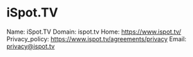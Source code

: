 
# iSpot.TV

Name: iSpot.TV
Domain: ispot.tv
Home: https://www.ispot.tv/
Privacy_policy: https://www.ispot.tv/agreements/privacy
Email: privacy@ispot.tv
